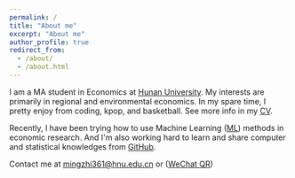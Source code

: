 ```yaml
---
permalink: /
title: "About me"
excerpt: "About me"
author_profile: true
redirect_from: 
  - /about/
  - /about.html
---
```


I am a MA student in Economics at [Hunan University](https://baike.baidu.com/item/%E6%B9%96%E5%8D%97%E5%A4%A7%E5%AD%A6/179157 "湖南大学"). My interests are primarily in regional and environmental economics. In my spare time, I pretty enjoy from coding, kpop, and basketball. See more info in my [CV](files/mingzhi361-CV.pdf "个人简历").

Recently, I have been trying how to use Machine Learning ([ML](https://www.zhihu.com/question/37870042])) methods in economic research. And I'm also working hard to learn and share computer and statistical knowledges from [GitHub](https://github.com/). 

Contact me at [mingzhi361@hnu.edu.cn]("邮箱") or ([WeChat QR](images/weixinQR.png "二维码"))
